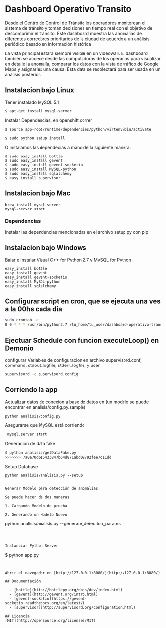 # Dashboard Operativo Transito

Desde el Centro de Control de Tránsito los operadores monitorean el sistema de tránsito y toman decisiones en tiempo real con el objetivo de descomprimir el tránsito.
Este dashboard muestra las anomalías de diferentes corredores prioritarios de la ciudad de acuerdo a un análisis periódico basado en información histórica

La vista principal estará siempre visible en un videowall.
El dashboard también se accede desde las computadoras de los operarios para visualizar en detalle la anomalía, comparar los datos con la vista de tráfico de Google Maps y asignarles una causa. Esta data se recolectará para ser usada en un análisis posterior.

## Instalacion bajo Linux

Tener instalado MySQL 5.1
```
$ apt-get install mysql-server
```
Instalar Dependencias, en openshift correr
```
$ source app-root/runtime/dependencies/python/virtenv/bin/activate
```
```
$ sudo python setup install
```
O instalamos las dependecias a mano de la siguiente manera:
```
$ sudo easy_install bottle
$ sudo easy_install gevent
$ sudo easy_install gevent-socketio
$ sudo easy_install MySQL-python
$ sudo easy_install sqlalchemy
$ easy_install supervisor
```

## Instalacion bajo Mac
```
brew install mysql-server
mysql.server start
```

### Dependencias
Instalar las dependencias mencionadas en el archivo setup.py con pip


## Instalacion bajo Windows
Bajar e instalar [Visual C++ for Python 2.7](http://download.microsoft.com/download/7/9/6/796EF2E4-801B-4FC4-AB28-B59FBF6D907B/VCForPython27.msi) y [MySQL for Python](https://github.com/farcepest/MySQLdb1)

```
easy_install bottle
easy_install gevent
easy_install gevent-socketio
easy_install MySQL-python
easy_install sqlalchemy
```
## Configurar script en cron, que se ejecuta una ves a la 00hs cada dia
```sh
sudo crontab -e
0 0 * * * /usr/bin/python2.7 /tu_home/tu_user/dashboard-operativo-transito/analisis/dailyUpdate.py
```
## Ejectuar Schedule con funcion executeLoop() en Demonio
configurar Variables de configuracion en archivo supervisord.conf,  command, stdout_logfile, stderr_logfile, y user
```sh
supervisord -c supervisord.config
```
## Corriendo la app
Actualizar datos de conexion a base de datos en (un modelo se puede encontrar en analisis/config.py.sample)

```
python analisis/config.py
```

Asegurarse que MySQL está corriendo
```
 mysql.server start
 ```

Generación de data fake

```sh
$ python analisis/getDataFake.py
>>>>>>> 7a0e70d615433847b64d871abd09792fee7c11dd
```

Setup Database
```
python analisis/analisis.py --setup


Generar Modelo para detección de anomalías

Se puede hacer de dos maneras

1. Cargando Modelo de prueba

2. Generando un Modelo Nuevo
```
python analisis/analisis.py --generate_detection_params
```



Instanciar Python Server
```
$ python app.py
```


Abrir el navegador en [http://127.0.0.1:8080/](http://127.0.0.1:8080/)

## Documentación 

  - [bottle](http://bottlepy.org/docs/dev/index.html)
  - [gevent](http://gevent.org/intro.html)
  - [gevent-socketio](https://gevent-socketio.readthedocs.org/en/latest/)
  - [supervisor](http://supervisord.org/configuration.html)

## Licencia
[MIT](http://opensource.org/licenses/MIT)